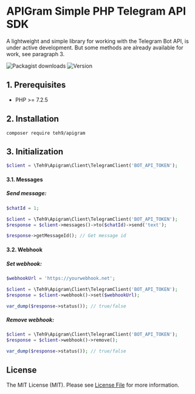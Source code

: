 # APIGram Simple PHP Telegram API SDK
A lightweight and simple library for working with the Telegram Bot API, is under active development. But some methods are already available for work, see paragraph 3.

![Packagist downloads](https://img.shields.io/packagist/dt/teh9/apigram)
![Version](https://img.shields.io/github/v/release/teh9/apigram)

## 1. Prerequisites
- PHP >= 7.2.5

## 2. Installation
```
composer require teh9/apigram
```

## 3. Initialization

```php 
$client = \Teh9\Apigram\Client\TelegramClient('BOT_API_TOKEN');
```
#### 3.1. Messages
##### Send message:

```php
$chatId = 1;

$client = \Teh9\Apigram\Client\TelegramClient('BOT_API_TOKEN');
$response = $client->messages()->to($chatId)->send('text');

$response->getMessageId(); // Get message id

```

#### 3.2. Webhook
##### Set webhook:
```php
$webhookUrl = 'https://yourwebhook.net';

$client = \Teh9\Apigram\Client\TelegramClient('BOT_API_TOKEN');
$response = $client->webhook()->set($webhookUrl);

var_dump($response->status()); // true/false
```

##### Remove webhook:
```php
$client = \Teh9\Apigram\Client\TelegramClient('BOT_API_TOKEN');
$response = $client->webhook()->remove();

var_dump($response->status()); // true/false
```

## License
The MIT License (MIT). Please see <a href="https://github.com/teh9/apigram/blob/master/LICENSE">License File</a> for more information.
